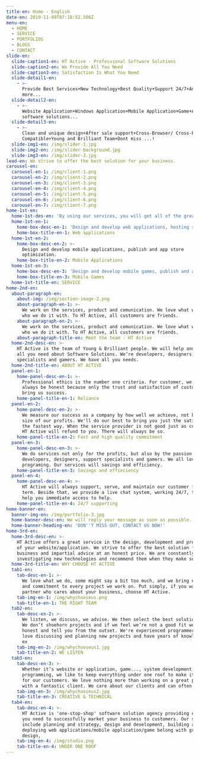 ```yaml
---
title-en: Home - English
date-en: 2019-11-09T07:18:52.506Z
menu-en:
  - HOME
  - SERVICE
  - PORTFOLIOS
  - BLOGS
  - CONTACT
slide-en:
  slide-caption1-en: HT Active - Professional Software Solutions
  slide-caption2-en: We Provide All You Need
  slide-caption3-en: Satisfaction Is What You Need
  slide-detail1-en:
    - >-
      Provide Best Services+New Technology+Best Quality+Support 24/7+And much
      more...
  slide-detail2-en:
    - >-
      Website Application+Windows Application+Mobile Application+Game+And more
      software solutions...
  slide-detail3-en:
    - >-
      Clean and unique design+After sale support+Cross-Browser/ Cross-Platform
      Compatible+Young and Brilliant Team+Dont miss ...!
  slide-img1-en: /img/slider-1.jpg
  slide-img2-en: /img/slider-background.jpg
  slide-img3-en: /img/slider-3.jpg
lead-en: We strive to offer the best solution for your business.
carousel-en:
  carousel-en-1: /img/client-1.png
  carousel-en-2: /img/client-2.png
  carousel-en-3: /img/client-3.png
  carousel-en-4: /img/client-4.png
  carousel-en-5: /img/client-5.png
  carousel-en-6: /img/client-6.png
  carousel-en-7: /img/client-7.png
home-1st-en:
  home-1st-des-en: 'By using our services, you will get all of the great experience.'
  home-1st-en-1:
    home-box-desc-en-1: 'Design and develop web applications, hosting service, domain, SEO.'
    home-box-title-en-1: Web applications
  home-1st-en-2:
    home-box-desc-en-2: >-
      Design and develop mobile applications, publish and app store
      optimization.
    home-box-title-en-2: Mobile Applications
  home-1st-en-3:
    home-box-desc-en-3: 'Design and develop mobile games, publish and app store optimization.'
    home-box-title-en-3: Mobile Games
  home-1st-title-en: SERVICE
home-2nd-en:
  about-paragraph-en:
    about-img: /img/section-image-2.png
    about-paragraph-en-1: >-
      We work on the services, product and comunication. We love what we do, and
      who we do it with. To HT Active, all customers are friends.
    about-paragraph-en-2: >-
      We work on the services, product and comunication. We love what we do, and
      who we do it with. To HT Active, all customers are friends.
    about-paragraph-title-en: Meet the team - HT Active
  home-2nd-desc-en: >-
    HT Active is the team of Young & Brilliant people. We will help and support
    all you need about Software Solutions. We’re developers, designers, support
    specialists and gamers. We have all you needs.
  home-2nd-title-en: ABOUT HT ACTIVE
  panel-en-1:
    home-panel-desc-en-1: >-
      Professional ethics is the number one criteria. For customer, we will
      always be honest because only the trust and satisfaction of customers
      bring us success.
    home-panel-title-en-1: Reliance
  panel-en-2:
    home-panel-desc-en-2: >-
      We measure our success as a company by how well we achieve, not by the
      size of our profits. We'll do our best to bring you just the satisfied in
      the fastest way. When the service provider is not good just as committed,
      HT Active will refund to you. There will always be so.
    home-panel-title-en-2: Fast and high quality commitment
  panel-en-3:
    home-panel-desc-en-3: >-
      We do services not only for the profits, but also by the passion. We’re
      developers, designers, support specialists and gamers. We all love
      programing. Our services will savings and efficiency.
    home-panel-title-en-3: Savings and effieciency
  panel-en-4:
    home-panel-desc-en-4: >-
      HT Active will always support, serve, and maintain our customer for long
      term. Beside that, we provide a live chat system, working 24/7, that will
      help you immediate access to help.
    home-panel-title-en-4: 24/7 supporting
home-banner-en:
  banner-img-en: /img/portfolio-3.jpg
  home-banner-desc-en: We will reply your message as soon as possible.
  home-banner-heading-en: 'DON''T MISS OUT, CONTACT US NOW!'
home-3rd-en:
  home-3rd-desc-en: >-
    HT Active offers a great service in the design, development and programming
    of your website/application. We strive to offer the best solution for your
    business and impartial advice at an honest price. We are constantly
    investigating new technologies and recommend them when they make sense.
  home-3rd-title-en: WHY CHOOSE HT ACTIVE
  tab1-en:
    tab-desc-en-1: >-
      We love what we do, some might say a bit too much, and we bring enthusiasm
      and commitment to every project we work on. Put simply, if you want a
      partner who cares about your business, choose HT Active.
    tab-img-en-1: /img/whychooseus.png
    tab-title-en-1: THE RIGHT TEAM
  tab2-en:
    tab-desc-en-2: >-
      We listen, we discuss, we advise. We then select the best solution to fit.
      We don’t shoehorn projects and if we feel we’re not a good fit we’ll be
      honest and tell you from the outset. We're experienced programmers, we
      love discussing and planning new projects and have years of knowledge and
      ex
    tab-img-en-2: /img/whychooseus1.jpg
    tab-title-en-2: WE LISTEN
  tab3-en:
    tab-desc-en-3: >-
      Whether it’s website or application, game..., system development or custom
      programming, we like to keep everything under one roof to make it easier
      for our customers. We love nothing more than working on a great project
      with a fantastic client. We care about our clients and can often be found
    tab-img-en-3: /img/whychooseus2.jpg
    tab-title-en-3: CREATIVE & TECHNICAL
  tab4-en:
    tab-desc-en-4: >-
      HT Active is 'one-stop-shop' software solution agency providing everything
      you need to successfully market your business to customers. Our services
      include planning and strategy, design and development, building and
      deploying web applications/mobile application/game belong with graphic
      design,
    tab-img-en-4: /img/studio.png
    tab-title-en-4: UNDER ONE ROOF
---
```


